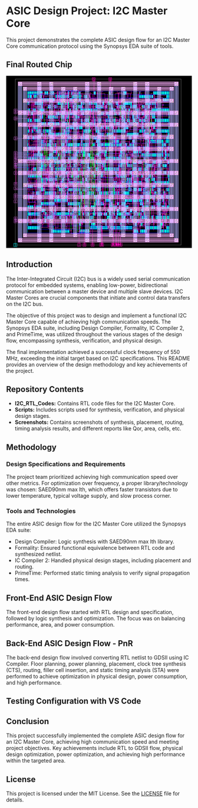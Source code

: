 # ASIC Design Project: I2C Master Core

This project demonstrates the complete ASIC design flow for an I2C Master Core communication protocol using the Synopsys EDA suite of tools.
## Final Routed Chip

![Final Routed Chip](Screenshots/10-Routing_Final.png)

## Introduction

The Inter-Integrated Circuit (I2C) bus is a widely used serial communication protocol for embedded systems, enabling low-power, bidirectional communication between a master device and multiple slave devices. I2C Master Cores are crucial components that initiate and control data transfers on the I2C bus.

The objective of this project was to design and implement a functional I2C Master Core capable of achieving high communication speeds. The Synopsys EDA suite, including Design Compiler, Formality, IC Compiler 2, and PrimeTime, was utilized throughout the various stages of the design flow, encompassing synthesis, verification, and physical design. 

The final implementation achieved a successful clock frequency of 550 MHz, exceeding the initial target based on I2C specifications. This README provides an overview of the design methodology and key achievements of the project.

## Repository Contents

- **I2C_RTL_Codes:** Contains RTL code files for the I2C Master Core.
- **Scripts:** Includes scripts used for synthesis, verification, and physical design stages.
- **Screenshots:** Contains screenshots of synthesis, placement, routing, timing analysis results, and different reports like Qor, area, cells, etc.

## Methodology

### Design Specifications and Requirements

The project team prioritized achieving high communication speed over other metrics. For optimization over frequency, a proper library/technology was chosen: SAED90nm max lth, which offers faster transistors due to lower temperature, typical voltage supply, and slow process corner.

### Tools and Technologies

The entire ASIC design flow for the I2C Master Core utilized the Synopsys EDA suite:
- Design Compiler: Logic synthesis with SAED90nm max lth library.
- Formality: Ensured functional equivalence between RTL code and synthesized netlist.
- IC Compiler 2: Handled physical design stages, including placement and routing.
- PrimeTime: Performed static timing analysis to verify signal propagation times.

## Front-End ASIC Design Flow

The front-end design flow started with RTL design and specification, followed by logic synthesis and optimization. The focus was on balancing performance, area, and power consumption.

## Back-End ASIC Design Flow - PnR

The back-end design flow involved converting RTL netlist to GDSII using IC Compiler. Floor planning, power planning, placement, clock tree synthesis (CTS), routing, filler cell insertion, and static timing analysis (STA) were performed to achieve optimization in physical design, power consumption, and high performance.

## Testing Configuration with VS Code

## Conclusion

This project successfully implemented the complete ASIC design flow for an I2C Master Core, achieving high communication speed and meeting project objectives. Key achievements include RTL to GDSII flow, physical design optimization, power optimization, and achieving high performance within the targeted area.

## License

This project is licensed under the MIT License. See the [LICENSE](LICENSE) file for details.
